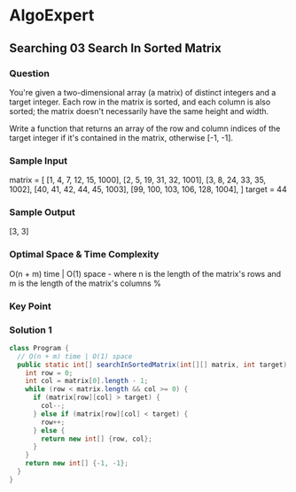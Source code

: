 # AlgoExpert

## Searching 03 Search In Sorted Matrix

### Question

You're given a two-dimensional array (a matrix) of distinct integers and a target integer. Each row in the matrix is sorted, and each column is also sorted; the matrix doesn't necessarily have the same height and width.

Write a function that returns an array of the row and column indices of the target integer if it's contained in the matrix, otherwise [-1, -1].

### Sample Input

matrix = [
  [1, 4, 7, 12, 15, 1000],
  [2, 5, 19, 31, 32, 1001],
  [3, 8, 24, 33, 35, 1002],
  [40, 41, 42, 44, 45, 1003],
  [99, 100, 103, 106, 128, 1004],
]
target = 44

### Sample Output

[3, 3]

### Optimal Space & Time Complexity

O(n + m) time | O(1) space - where n is the length of the matrix's rows and m is the length of the matrix's columns
%

### Key Point

### Solution 1

```java
class Program {
  // O(n + m) time | O(1) space
  public static int[] searchInSortedMatrix(int[][] matrix, int target) {
    int row = 0;
    int col = matrix[0].length - 1;
    while (row < matrix.length && col >= 0) {
      if (matrix[row][col] > target) {
        col--;
      } else if (matrix[row][col] < target) {
        row++;
      } else {
        return new int[] {row, col};
      }
    }
    return new int[] {-1, -1};
  }
}

```
